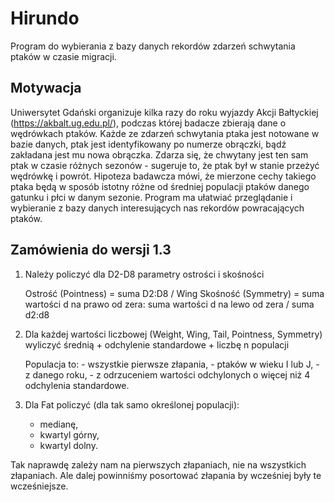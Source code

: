 # Hirundo

Program do wybierania z bazy danych rekordów zdarzeń schwytania ptaków w czasie migracji.

## Motywacja

Uniwersytet Gdański organizuje kilka razy do roku wyjazdy Akcji Bałtyckiej (https://akbalt.ug.edu.pl/), podczas której badacze zbierają dane o wędrówkach ptaków. Każde ze zdarzeń schwytania ptaka jest notowane w bazie danych, ptak jest identyfikowany po numerze obrączki, bądź zakładana jest mu nowa obrączka. Zdarza się, że chwytany jest ten sam ptak w czasie różnych sezonów - sugeruje to, że ptak był w stanie przeżyć wędrówkę i powrót. Hipoteza badawcza mówi, że mierzone cechy takiego ptaka będą w sposób istotny różne od średniej populacji ptaków danego gatunku i płci w danym sezonie. Program ma ułatwiać przeglądanie i wybieranie z bazy danych interesujących nas rekordów powracających ptaków.

## Zamówienia do wersji 1.3

1. Należy policzyć dla D2-D8 parametry ostrości i skośności

    Ostrość (Pointness) = suma D2:D8 / Wing
    Skośność (Symmetry) = suma wartości d na prawo od zera: suma wartości d na lewo od zera / suma d2:d8

2. Dla każdej wartości liczbowej (Weight, Wing, Tail, Pointness, Symmetry) wyliczyć średnią + odchylenie standardowe + liczbę n populacji
    
    Populacja to:
        - wszystkie pierwsze złapania,
        - ptaków w wieku I lub J,
        - z danego roku,
        - z odrzuceniem wartości odchylonych o więcej niż 4 odchylenia standardowe.

3. Dla Fat policzyć (dla tak samo określonej populacji):
    - medianę,
    - kwartyl górny,
    - kwartyl dolny.

Tak naprawdę zależy nam na pierwszych złapaniach, nie na wszystkich złapaniach. Ale dalej powinniśmy posortować złapania by wcześniej były te wcześniejsze.